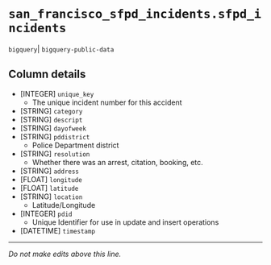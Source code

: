 # `san_francisco_sfpd_incidents.sfpd_incidents`
`bigquery`| `bigquery-public-data`

## Column details
* [INTEGER]   `unique_key`
  - The unique incident number for this accident
* [STRING]    `category`
* [STRING]    `descript`
* [STRING]    `dayofweek`
* [STRING]    `pddistrict`
  - Police Department district
* [STRING]    `resolution`
  - Whether there was an arrest, citation, booking, etc.
* [STRING]    `address`
* [FLOAT]     `longitude`
* [FLOAT]     `latitude`
* [STRING]    `location`
  - Latitude/Longitude
* [INTEGER]   `pdid`
  - Unique Identifier for use in update and insert operations
* [DATETIME]  `timestamp`

-------------------------------------------------------------------------------
*Do not make edits above this line.*
